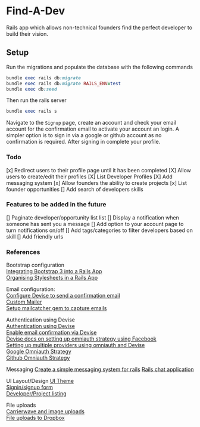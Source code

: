 # Find-A-Dev
Rails app which allows non-technical founders find the perfect developer to build their vision.

## Setup

Run the migrations and populate the database with the following commands

```ruby
bundle exec rails db:migrate
bundle exec rails db:migrate RAILS_ENV=test
bundle exec db:seed
```

Then run the rails server

```ruby
bundle exec rails s
```

Navigate to the `Signup` page, create an account and check your email account for the confirmation email to activate your account an login. A simpler option is to sign in via a google or github account as no confirmation is required. After signing in complete your profile.



### Todo

[x] Redirect users to their profile page until it has been completed
[X] Allow users to create/edit their profiles
[X] List Developer Profiles
[X] Add messaging system
[x] Allow founders the ability to create projects
[x] List founder opportunities
[] Add search of developers skills



### Features to be added in the future
[] Paginate developer/opportunity list list
[] Display a notification when someone has sent you a message
[] Add option to your account page to turn notifications on/off
[] Add tags/categories to filter developers based on skill
[] Add friendly urls



### References

Bootstrap configuration  
[Integrating Bootstrap 3 into a Rails App](https://rails.devcamp.com/professional-rails-development-course/ui-ux-integration/implementing-twitter-bootstrap-into-a-rails-application)  
[Organising Stylesheets in a Rails App](https://mattboldt.com/organizing-css-and-sass-rails/)  

Email configuration:  
[Configure Devise to send a confirmation email](https://github.com/plataformatec/devise/wiki/How-To:-Use-custom-mailer)  
[Custom Mailer](https://github.com/plataformatec/devise/wiki/How-To:-Use-custom-mailer)  
[Setup mailcatcher gem to capture emails](https://stackoverflow.com/questions/8186584/how-do-i-set-up-email-confirmation-with-devise)

Authentication using Devise  
[Authentication using Devise](https://rails.devcamp.com/trails/dissecting-rails-5/campsites/rails-5-authentication)  
[Enable email confirmation via Devise](https://github.com/plataformatec/devise/wiki/How-To:-Add-:confirmable-to-Users)  
[Devise docs on setting up omniauth strategy using Facebook](https://github.com/plataformatec/devise/wiki/OmniAuth:-Overview)  
[Setting up multiple providers using omniauth and Devise](https://scotch.io/tutorials/integrating-social-login-in-a-ruby-on-rails-application)  
[Google Omniauth Strategy](https://github.com/zquestz/omniauth-google-oauth2)  
[Github Omniauth Strategy](https://github.com/omniauth/omniauth-github)  

Messaging
[Create a simple messaging system for rails](https://medium.com/@danamulder/tutorial-create-a-simple-messaging-system-on-rails-d9b94b0fbca1)
[Rails chat application](https://www.nopio.com/blog/rails-real-time-chat-application-part-1/) 

UI Layout/Design
[UI Theme](https://www.creative-tim.com/product/paper-kit)  
[Signin/signup form](https://dribbble.com/shots/1816129-25DaysOf-io-Login/attachments/301216)  
[Developer/Project listing](http://lesseverything.com/)  


File uploads  
[Carrierwave and image uploads](https://rails.devcamp.com/dissecting-rails-5/images-videos-rails-5/deep-dive-installing-configuring-carrierwave-image-uploads-rails-5)  
[File uploads to Dropbox](https://github.com/robin850/carrierwave-dropbox)  
